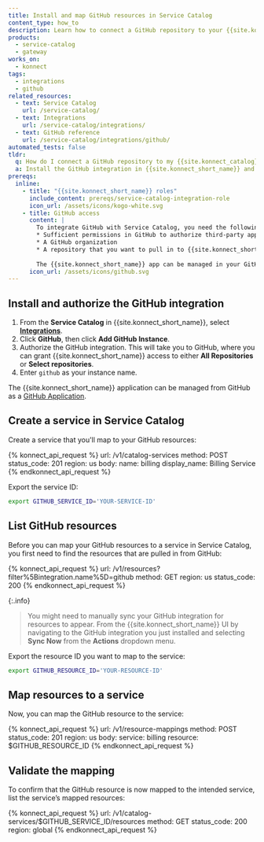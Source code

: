 ```yaml
---
title: Install and map GitHub resources in Service Catalog
content_type: how_to
description: Learn how to connect a GitHub repository to your {{site.konnect_catalog}} service in {{site.konnect_short_name}}.
products:
  - service-catalog
  - gateway
works_on:
  - konnect
tags:
  - integrations
  - github
related_resources:
  - text: Service Catalog
    url: /service-catalog/
  - text: Integrations
    url: /service-catalog/integrations/
  - text: GitHub reference
    url: /service-catalog/integrations/github/
automated_tests: false
tldr:
  q: How do I connect a GitHub repository to my {{site.konnect_catalog}} service?
  a: Install the GitHub integration in {{site.konnect_short_name}} and authorize access to one or more repositories, then link a repository to your {{site.konnect_catalog}} service to display metadata and enable event tracking.
prereqs:
  inline:
    - title: "{{site.konnect_short_name}} roles"
      include_content: prereqs/service-catalog-integration-role
      icon_url: /assets/icons/kogo-white.svg
    - title: GitHub access
      content: |
        To integrate GitHub with Service Catalog, you need the following:
        * Sufficient permissions in GitHub to authorize third-party applications and install the {{site.konnect_short_name}} GitHub App
        * A GitHub organization
        * A repository that you want to pull in to {{site.konnect_short_name}}. You can grant access to either all repositories or selected repositories during the authorization process. 
        
        The {{site.konnect_short_name}} app can be managed in your GitHub account under **Applications > GitHub Apps**.
      icon_url: /assets/icons/github.svg
---
```


## Install and authorize the GitHub integration

1. From the **Service Catalog** in {{site.konnect_short_name}}, select **[Integrations](https://cloud.konghq.com/us/service-catalog/integrations)**. 
2. Click **GitHub**, then click **Add GitHub Instance**.
3. Authorize the GitHub integration. This will take you to GitHub, where you can grant {{site.konnect_short_name}} access to either **All Repositories** or **Select repositories**. 
1. Enter `github` as your instance name.

The {{site.konnect_short_name}} application can be managed from GitHub as a [GitHub Application](https://docs.github.com/en/apps/using-github-apps/authorizing-github-apps).

## Create a service in Service Catalog

Create a service that you'll map to your GitHub resources:

<!--vale off-->
{% konnect_api_request %}
url: /v1/catalog-services
method: POST
status_code: 201
region: us
body:
  name: billing
  display_name: Billing Service
{% endkonnect_api_request %}
<!--vale on-->

Export the service ID:

```sh
export GITHUB_SERVICE_ID='YOUR-SERVICE-ID'
```

## List GitHub resources

Before you can map your GitHub resources to a service in Service Catalog, you first need to find the resources that are pulled in from GitHub:

<!--vale off-->
{% konnect_api_request %}
url: /v1/resources?filter%5Bintegration.name%5D=github
method: GET
region: us
status_code: 200
{% endkonnect_api_request %}
<!--vale on-->

{:.info}
> You might need to manually sync your GitHub integration for resources to appear. From the {{site.konnect_short_name}} UI by navigating to the GitHub integration you just installed and selecting **Sync Now** from the **Actions** dropdown menu.

Export the resource ID you want to map to the service:

```sh
export GITHUB_RESOURCE_ID='YOUR-RESOURCE-ID'
```

## Map resources to a service

Now, you can map the GitHub resource to the service:

<!--vale off-->
{% konnect_api_request %}
url: /v1/resource-mappings
method: POST
status_code: 201
region: us
body:
  service: billing
  resource: $GITHUB_RESOURCE_ID
{% endkonnect_api_request %}
<!--vale on-->


## Validate the mapping

To confirm that the GitHub resource is now mapped to the intended service, list the service’s mapped resources:

<!--vale off-->
{% konnect_api_request %}
url: /v1/catalog-services/$GITHUB_SERVICE_ID/resources
method: GET
status_code: 200
region: global
{% endkonnect_api_request %}
<!--vale on-->
